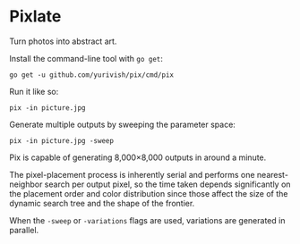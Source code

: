 # Pixlate

Turn photos into abstract art.


Install the command-line tool with `go get`:

```
go get -u github.com/yurivish/pix/cmd/pix
```

Run it like so:

```
pix -in picture.jpg
```

Generate multiple outputs by sweeping the parameter space:

```
pix -in picture.jpg -sweep
```

Pix is capable of generating 8,000×8,000 outputs in around a minute. 

The pixel-placement process is inherently serial and performs one nearest-neighbor search per output pixel, so the time taken depends significantly on the placement order and color distribution since those affect the size of the dynamic search tree and the shape of the frontier. 

When the `-sweep` or `-variations` flags are used, variations are generated in parallel.
